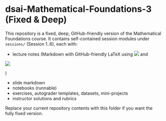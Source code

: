 <!-- Math rendered using GitHub Markdown: use ![](https://render.githubusercontent.com/render/math?math=...) and 

![](https://render.githubusercontent.com/render/math?math=...)

 -->

# dsai-Mathematical-Foundations-3 (Fixed & Deep)

This repository is a fixed, deep, GitHub-friendly version of the Mathematical Foundations course.
It contains self-contained session modules under `sessions/` (Session 1..6), each with:
- lecture notes (Markdown with GitHub-friendly LaTeX using ![](https://render.githubusercontent.com/render/math?math=...) and 

![](https://render.githubusercontent.com/render/math?math=...)

)
- slide markdown
- notebooks (runnable)
- exercises, autograder templates, datasets, mini-projects
- instructor solutions and rubrics

Replace your current repository contents with this folder if you want the fully fixed version.